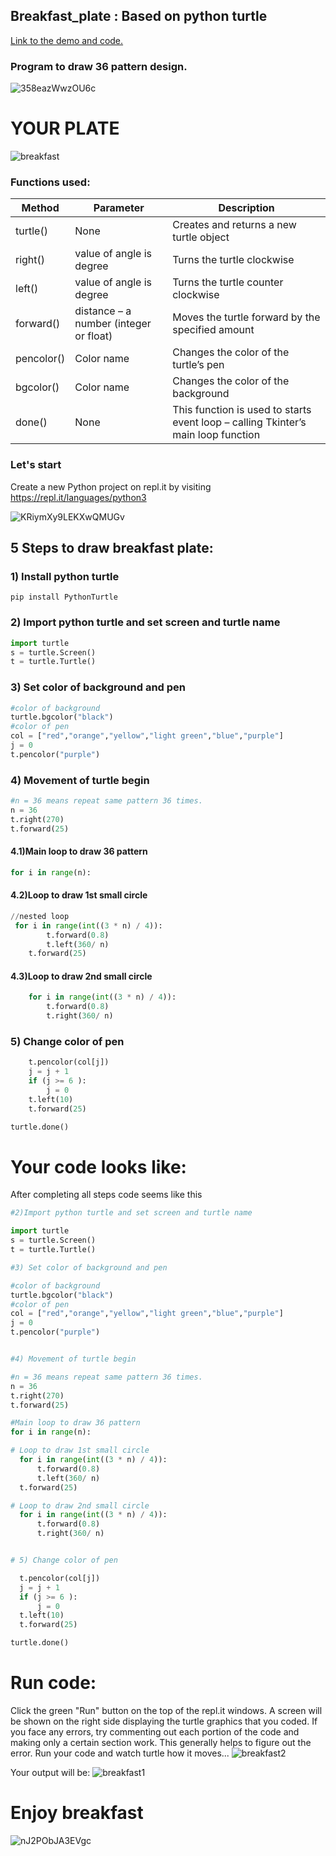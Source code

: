 ## Breakfast_plate : Based on python turtle
[Link to the demo and code.](https://repl.it/@Siddharthsing13/testpy#main.py)
### Program to draw 36 pattern design.
![358eazWwzOU6c](https://media.giphy.com/media/358eazWwzOU6c/giphy.gif)
# YOUR PLATE
![breakfast](https://github.com/Sid672/Breakfast_plate/blob/main/breakfast.PNG)
### Functions used:
| Method          | Parameter                              | Description                                                                      |
| --------------- | -------------------------------------- | ---------------------------------------------------------------------------------| 
| turtle()        | None                                   | Creates and returns a new turtle object                                          | 
| right()         | value of angle is degree               | Turns the turtle clockwise                                                       | 
| left()          | value of angle is degree               | Turns the turtle counter clockwise                                               |
| forward()       | distance – a number (integer or float) | Moves the turtle forward by the specified amount                                 | 
| pencolor()      | Color name                             | Changes the color of the turtle’s pen                                            | 
| bgcolor()       | Color name                             | Changes the color of the background                                              |
| done()          | None                                   | This function is used to starts event loop – calling Tkinter’s main loop function| 

### Let's start
Create a new Python project on repl.it by visiting https://repl.it/languages/python3

![KRiymXy9LEKXwQMUGv](https://media.giphy.com/media/KRiymXy9LEKXwQMUGv/giphy.gif)


## 5 Steps to draw breakfast plate:
### 1) Install python turtle 
```pyhton 
pip install PythonTurtle
```
### 2) Import python turtle and set screen and turtle name
```python
import turtle
s = turtle.Screen()
t = turtle.Turtle()
```
### 3) Set color of background and pen
```python
#color of background
turtle.bgcolor("black")
#color of pen
col = ["red","orange","yellow","light green","blue","purple"]
j = 0
t.pencolor("purple")
```
### 4) Movement of turtle begin
```python
#n = 36 means repeat same pattern 36 times.
n = 36
t.right(270)
t.forward(25)
```
#### 4.1)Main loop to draw 36 pattern
```python
for i in range(n):
```
#### 4.2)Loop to draw 1st small circle
```python
//nested loop
 for i in range(int((3 * n) / 4)):
        t.forward(0.8)
        t.left(360/ n)
    t.forward(25)
```
#### 4.3)Loop to draw 2nd small circle
```python
    for i in range(int((3 * n) / 4)):
        t.forward(0.8)
        t.right(360/ n)
```
### 5) Change color of pen
```python
    t.pencolor(col[j])
    j = j + 1
    if (j >= 6 ):
        j = 0
    t.left(10)
    t.forward(25)

turtle.done()
```
# Your code looks like:
After completing all steps code seems like this
```python
#2)Import python turtle and set screen and turtle name

import turtle
s = turtle.Screen()
t = turtle.Turtle()

#3) Set color of background and pen

#color of background
turtle.bgcolor("black")
#color of pen
col = ["red","orange","yellow","light green","blue","purple"]
j = 0
t.pencolor("purple")


#4) Movement of turtle begin

#n = 36 means repeat same pattern 36 times.
n = 36
t.right(270)
t.forward(25)

#Main loop to draw 36 pattern
for i in range(n):

# Loop to draw 1st small circle
  for i in range(int((3 * n) / 4)):
      t.forward(0.8)
      t.left(360/ n)
  t.forward(25)

# Loop to draw 2nd small circle
  for i in range(int((3 * n) / 4)):
      t.forward(0.8)
      t.right(360/ n)


# 5) Change color of pen

  t.pencolor(col[j])
  j = j + 1
  if (j >= 6 ):
      j = 0
  t.left(10)
  t.forward(25)

turtle.done()
```
# Run code:
Click the green "Run" button on the top of the repl.it windows. A screen will be shown on the right side displaying the turtle graphics that you coded. If you face any errors, try commenting out each portion of the code and making only a certain section work. This generally helps to figure out the error.
Run your code and watch turtle how it moves...
![breakfast2](https://github.com/Sid672/Breakfast_plate/blob/main/breakfast2.PNG)

Your output will be:
![breakfast1](https://github.com/Sid672/Breakfast_plate/blob/main/breakfast1.PNG)


# Enjoy breakfast
![nJ2PObJA3EVgc](https://media.giphy.com/media/nJ2PObJA3EVgc/giphy.gif)

